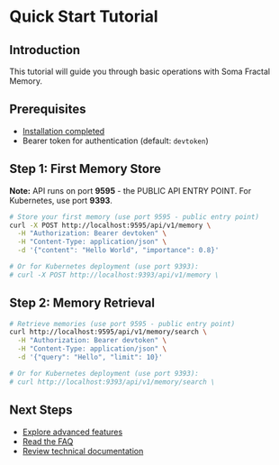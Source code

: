 # Quick Start Tutorial

## Introduction

This tutorial will guide you through basic operations with Soma Fractal Memory.

## Prerequisites

- [Installation completed](installation.md)
- Bearer token for authentication (default: `devtoken`)

## Step 1: First Memory Store

**Note:** API runs on port **9595** - the PUBLIC API ENTRY POINT. For Kubernetes, use port **9393**.

```bash
# Store your first memory (use port 9595 - public entry point)
curl -X POST http://localhost:9595/api/v1/memory \
  -H "Authorization: Bearer devtoken" \
  -H "Content-Type: application/json" \
  -d '{"content": "Hello World", "importance": 0.8}'

# Or for Kubernetes deployment (use port 9393):
# curl -X POST http://localhost:9393/api/v1/memory \
```

## Step 2: Memory Retrieval

```bash
# Retrieve memories (use port 9595 - public entry point)
curl http://localhost:9595/api/v1/memory/search \
  -H "Authorization: Bearer devtoken" \
  -H "Content-Type: application/json" \
  -d '{"query": "Hello", "limit": 10}'

# Or for Kubernetes deployment (use port 9393):
# curl http://localhost:9393/api/v1/memory/search \
```

## Next Steps

- [Explore advanced features](features/)
- [Read the FAQ](faq.md)
- [Review technical documentation](../technical-manual/)
